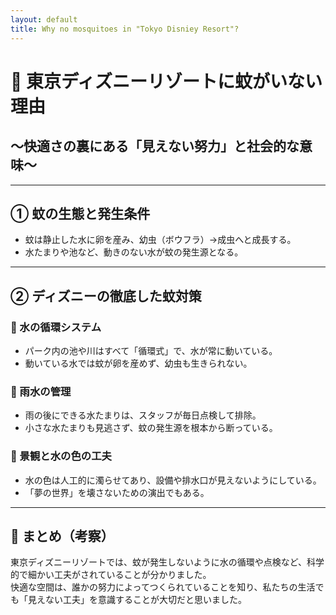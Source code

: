 ```yaml
---
layout: default
title: Why no mosquitoes in "Tokyo Disniey Resort"?
---
```


# 🏰 東京ディズニーリゾートに蚊がいない理由  

## 〜快適さの裏にある「見えない努力」と社会的な意味〜

---

## ① 蚊の生態と発生条件

- 蚊は静止した水に卵を産み、幼虫（ボウフラ）→成虫へと成長する。
- 水たまりや池など、動きのない水が蚊の発生源となる。

---

## ② ディズニーの徹底した蚊対策

### 🔹 水の循環システム
- パーク内の池や川はすべて「循環式」で、水が常に動いている。
- 動いている水では蚊が卵を産めず、幼虫も生きられない。

### 🔹 雨水の管理
- 雨の後にできる水たまりは、スタッフが毎日点検して排除。
- 小さな水たまりも見逃さず、蚊の発生源を根本から断っている。

### 🔹 景観と水の色の工夫
- 水の色は人工的に濁らせてあり、設備や排水口が見えないようにしている。
- 「夢の世界」を壊さないための演出でもある。

---

## 🧠 まとめ（考察）

東京ディズニーリゾートでは、蚊が発生しないように水の循環や点検など、科学的で細かい工夫がされていることが分かりました。<br>
快適な空間は、誰かの努力によってつくられていることを知り、私たちの生活でも「見えない工夫」を意識することが大切だと思いました。
